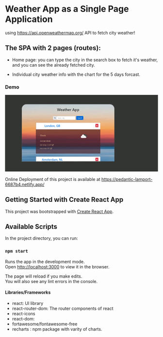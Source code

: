 # Weather App as a Single Page Application

using https://api.openweathermap.org/ API to fetch city weather!

## The SPA with 2 pages (routes):

- Home page: you can type the city in the search box to fetch it's weather, and
  you can see the already fetched city.

- Individual city weather info with the chart for the 5 days forcast.

### Demo

<img src='./WeatherApp.jpg' alt='WeatherApp' >


Online Deployment of this project is available at
https://pedantic-lamport-6687b4.netlify.app/

## Getting Started with Create React App

This project was bootstrapped with
[Create React App](https://github.com/facebook/create-react-app).

## Available Scripts

In the project directory, you can run:

### `npm start`

Runs the app in the development mode.\
Open [http://localhost:3000](http://localhost:3000) to view it in the browser.

The page will reload if you make edits.\
You will also see any lint errors in the console.

#### Libraries/Frameworks

- react: UI library
- react-router-dom: The router components of react
- react-icons
- react-dom:
- fortawesome/fontawesome-free
- recharts : npm package with varity of charts.
